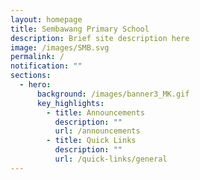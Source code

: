 ```yaml
---
layout: homepage
title: Sembawang Primary School
description: Brief site description here
image: /images/SMB.svg
permalink: /
notification: ""
sections:
  - hero:
      background: /images/banner3_MK.gif
      key_highlights:
        - title: Announcements
          description: ""
          url: /announcements
        - title: Quick Links
          description: ""
          url: /quick-links/general
---
```

